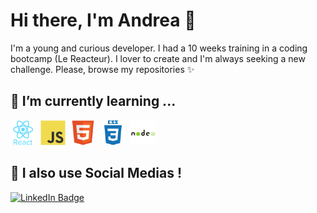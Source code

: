 # Hi there, I'm Andrea 👋

I'm a young and curious developer. I had a 10 weeks training in a coding bootcamp (Le Reacteur).
I lover to create and I'm always seeking a new challenge.
Please, browse my repositories ✨

  
##  🌱 I’m currently learning ...
  <img src="https://github.com/devicons/devicon/blob/master/icons/react/react-original-wordmark.svg" title="React" alt="React" width="40" height="40"/>&nbsp;
    <img src="https://github.com/devicons/devicon/blob/master/icons/javascript/javascript-original.svg" title="JavaScript" alt="JavaScript" width="40" height="40"/>&nbsp;
  <img src="https://github.com/devicons/devicon/blob/master/icons/html5/html5-original.svg" title="HTML5" alt="HTML" width="40" height="40"/>&nbsp;
  <img src="https://github.com/devicons/devicon/blob/master/icons/css3/css3-plain-wordmark.svg"  title="CSS3" alt="CSS" width="40" height="40"/>&nbsp;
  <img src="https://github.com/devicons/devicon/blob/master/icons/nodejs/nodejs-original-wordmark.svg" title="NodeJS" alt="NodeJS" width="40" height="40"/>&nbsp;

## 🤭 I also use Social Medias !

 <a href="https://www.linkedin.com/in/andr%C3%A9a-masselot-35bbb1252"/>
    <img src="https://img.shields.io/badge/LinkedIn-blue?style=for-the-badge&logo=linkedin&logoColor=white" alt="LinkedIn Badge"/>
  </a>

